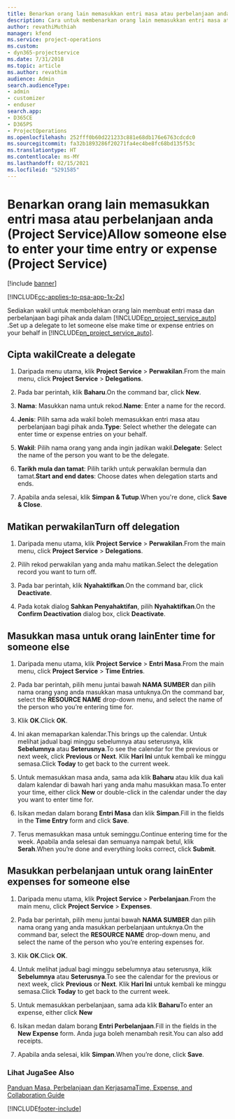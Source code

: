 ```yaml
---
title: Benarkan orang lain memasukkan entri masa atau perbelanjaan anda
description: Cara untuk membenarkan orang lain memasukkan entri masa atau perbelanjaan anda dalam Project Service
author: revathiMuthiah
manager: kfend
ms.service: project-operations
ms.custom:
- dyn365-projectservice
ms.date: 7/31/2018
ms.topic: article
ms.author: revathim
audience: Admin
search.audienceType:
- admin
- customizer
- enduser
search.app:
- D365CE
- D365PS
- ProjectOperations
ms.openlocfilehash: 252fff0b60d221233c881e68db176e6763cdcdc0
ms.sourcegitcommit: fa32b1893286f20271fa4ec4be8fc68bd135f53c
ms.translationtype: HT
ms.contentlocale: ms-MY
ms.lasthandoff: 02/15/2021
ms.locfileid: "5291585"
---
```

# <a name="allow-someone-else-to-enter-your-time-entry-or-expense-project-service"></a><span data-ttu-id="849cb-103">Benarkan orang lain memasukkan entri masa atau perbelanjaan anda (Project Service)</span><span class="sxs-lookup"><span data-stu-id="849cb-103">Allow someone else to enter your time entry or expense (Project Service)</span></span>

[!include [banner](../includes/psa-now-project-operations.md)]

[!INCLUDE[cc-applies-to-psa-app-1x-2x](../includes/cc-applies-to-psa-app-1x-2x.md)]

<span data-ttu-id="849cb-104">Sediakan wakil untuk membolehkan orang lain membuat entri masa dan perbelanjaan bagi pihak anda dalam [!INCLUDE[pn_project_service_auto](../includes/pn-project-service-auto.md)] .</span><span class="sxs-lookup"><span data-stu-id="849cb-104">Set up a delegate to let someone else make time or expense entries on your behalf in [!INCLUDE[pn_project_service_auto](../includes/pn-project-service-auto.md)].</span></span>  
  
## <a name="create-a-delegate"></a><span data-ttu-id="849cb-105">Cipta wakil</span><span class="sxs-lookup"><span data-stu-id="849cb-105">Create a delegate</span></span>  
  
1.  <span data-ttu-id="849cb-106">Daripada menu utama, klik **Project Service** > **Perwakilan**.</span><span class="sxs-lookup"><span data-stu-id="849cb-106">From the main menu, click **Project Service** > **Delegations**.</span></span>  
  
2.  <span data-ttu-id="849cb-107">Pada bar perintah, klik **Baharu**.</span><span class="sxs-lookup"><span data-stu-id="849cb-107">On the command bar, click **New**.</span></span>  
  
3. <span data-ttu-id="849cb-108">**Nama**: Masukkan nama untuk rekod.</span><span class="sxs-lookup"><span data-stu-id="849cb-108">**Name**: Enter a name for the record.</span></span>  
  
4. <span data-ttu-id="849cb-109">**Jenis**: Pilih sama ada wakil boleh memasukkan entri masa atau perbelanjaan bagi pihak anda.</span><span class="sxs-lookup"><span data-stu-id="849cb-109">**Type**: Select whether the delegate can enter time or expense entries on your behalf.</span></span>  
  
5. <span data-ttu-id="849cb-110">**Wakil**: Pilih nama orang yang anda ingin jadikan wakil.</span><span class="sxs-lookup"><span data-stu-id="849cb-110">**Delegate**: Select the name of the person you want to be the delegate.</span></span>  
  
6. <span data-ttu-id="849cb-111">**Tarikh mula dan tamat**: Pilih tarikh untuk perwakilan bermula dan tamat.</span><span class="sxs-lookup"><span data-stu-id="849cb-111">**Start and end dates**: Choose dates when delegation starts and ends.</span></span>  
  
7.  <span data-ttu-id="849cb-112">Apabila anda selesai, klik **Simpan & Tutup**.</span><span class="sxs-lookup"><span data-stu-id="849cb-112">When you're done, click **Save & Close**.</span></span>  
  
## <a name="turn-off-delegation"></a><span data-ttu-id="849cb-113">Matikan perwakilan</span><span class="sxs-lookup"><span data-stu-id="849cb-113">Turn off delegation</span></span>  
  
1.  <span data-ttu-id="849cb-114">Daripada menu utama, klik **Project Service** > **Perwakilan**.</span><span class="sxs-lookup"><span data-stu-id="849cb-114">From the main menu, click **Project Service** > **Delegations**.</span></span>  
  
2.  <span data-ttu-id="849cb-115">Pilih rekod perwakilan yang anda mahu matikan.</span><span class="sxs-lookup"><span data-stu-id="849cb-115">Select the delegation record you want to turn off.</span></span>  
  
3.  <span data-ttu-id="849cb-116">Pada bar perintah, klik **Nyahaktifkan**.</span><span class="sxs-lookup"><span data-stu-id="849cb-116">On the command bar, click **Deactivate**.</span></span>  
  
4.  <span data-ttu-id="849cb-117">Pada kotak dialog **Sahkan Penyahaktifan**, pilih **Nyahaktifkan**.</span><span class="sxs-lookup"><span data-stu-id="849cb-117">On the **Confirm Deactivation** dialog box, click **Deactivate**.</span></span>  
  
## <a name="enter-time-for-someone-else"></a><span data-ttu-id="849cb-118">Masukkan masa untuk orang lain</span><span class="sxs-lookup"><span data-stu-id="849cb-118">Enter time for someone else</span></span>  
  
1.  <span data-ttu-id="849cb-119">Daripada menu utama, klik **Project Service** > **Entri Masa**.</span><span class="sxs-lookup"><span data-stu-id="849cb-119">From the main menu, click **Project Service** > **Time Entries**.</span></span>  
  
2.  <span data-ttu-id="849cb-120">Pada bar perintah, pilih menu juntai bawah **NAMA SUMBER** dan pilih nama orang yang anda masukkan masa untuknya.</span><span class="sxs-lookup"><span data-stu-id="849cb-120">On the command bar, select the **RESOURCE NAME** drop-down menu, and select the name of the person who you’re entering time for.</span></span>  
  
3.  <span data-ttu-id="849cb-121">Klik **OK**.</span><span class="sxs-lookup"><span data-stu-id="849cb-121">Click **OK**.</span></span>  
  
4.  <span data-ttu-id="849cb-122">Ini akan memaparkan kalendar.</span><span class="sxs-lookup"><span data-stu-id="849cb-122">This brings up the calendar.</span></span> <span data-ttu-id="849cb-123">Untuk melihat jadual bagi minggu sebelumnya atau seterusnya, klik **Sebelumnya** atau **Seterusnya**.</span><span class="sxs-lookup"><span data-stu-id="849cb-123">To see the calendar for the previous or next week, click **Previous** or **Next**.</span></span> <span data-ttu-id="849cb-124">Klik **Hari Ini** untuk kembali ke minggu semasa.</span><span class="sxs-lookup"><span data-stu-id="849cb-124">Click **Today** to get back to the current week.</span></span>  
  
5.  <span data-ttu-id="849cb-125">Untuk memasukkan masa anda, sama ada klik **Baharu** atau klik dua kali dalam kalendar di bawah hari yang anda mahu masukkan masa.</span><span class="sxs-lookup"><span data-stu-id="849cb-125">To enter your time, either click **New** or double-click in the calendar under the day you want to enter time for.</span></span>  
  
6.  <span data-ttu-id="849cb-126">Isikan medan dalam borang **Entri Masa** dan klik **Simpan**.</span><span class="sxs-lookup"><span data-stu-id="849cb-126">Fill in the fields in the **Time Entry** form and click **Save**.</span></span>  
  
7.  <span data-ttu-id="849cb-127">Terus memasukkan masa untuk seminggu.</span><span class="sxs-lookup"><span data-stu-id="849cb-127">Continue entering time for the week.</span></span> <span data-ttu-id="849cb-128">Apabila anda selesai dan semuanya nampak betul, klik **Serah**.</span><span class="sxs-lookup"><span data-stu-id="849cb-128">When you’re done and everything looks correct, click **Submit**.</span></span>  
  
## <a name="enter-expenses-for-someone-else"></a><span data-ttu-id="849cb-129">Masukkan perbelanjaan untuk orang lain</span><span class="sxs-lookup"><span data-stu-id="849cb-129">Enter expenses for someone else</span></span>  
  
1.  <span data-ttu-id="849cb-130">Daripada menu utama, klik **Project Service** > **Perbelanjaan**.</span><span class="sxs-lookup"><span data-stu-id="849cb-130">From the main menu, click **Project Service** > **Expenses**.</span></span>  
  
2.  <span data-ttu-id="849cb-131">Pada bar perintah, pilih menu juntai bawah **NAMA SUMBER** dan pilih nama orang yang anda masukkan perbelanjaan untuknya.</span><span class="sxs-lookup"><span data-stu-id="849cb-131">On the command bar, select the **RESOURCE NAME** drop-down menu, and select the name of the person who you’re entering expenses for.</span></span>  
  
3.  <span data-ttu-id="849cb-132">Klik **OK**.</span><span class="sxs-lookup"><span data-stu-id="849cb-132">Click **OK**.</span></span>  
  
4.  <span data-ttu-id="849cb-133">Untuk melihat jadual bagi minggu sebelumnya atau seterusnya, klik **Sebelumnya** atau **Seterusnya**.</span><span class="sxs-lookup"><span data-stu-id="849cb-133">To see the calendar for the previous or next week, click **Previous** or **Next**.</span></span> <span data-ttu-id="849cb-134">Klik **Hari Ini** untuk kembali ke minggu semasa.</span><span class="sxs-lookup"><span data-stu-id="849cb-134">Click **Today** to get back to the current week.</span></span>  
  
5.  <span data-ttu-id="849cb-135">Untuk memasukkan perbelanjaan, sama ada klik **Baharu**</span><span class="sxs-lookup"><span data-stu-id="849cb-135">To enter an expense, either click **New**</span></span>  
  
6.  <span data-ttu-id="849cb-136">Isikan medan dalam borang **Entri Perbelanjaan**.</span><span class="sxs-lookup"><span data-stu-id="849cb-136">Fill in the fields in the **New Expense** form.</span></span> <span data-ttu-id="849cb-137">Anda juga boleh menambah resit.</span><span class="sxs-lookup"><span data-stu-id="849cb-137">You can also add receipts.</span></span>  
  
7.  <span data-ttu-id="849cb-138">Apabila anda selesai, klik **Simpan**.</span><span class="sxs-lookup"><span data-stu-id="849cb-138">When you’re done, click **Save**.</span></span>  
  
### <a name="see-also"></a><span data-ttu-id="849cb-139">Lihat Juga</span><span class="sxs-lookup"><span data-stu-id="849cb-139">See Also</span></span>  
 [<span data-ttu-id="849cb-140">Panduan Masa, Perbelanjaan dan Kerjasama</span><span class="sxs-lookup"><span data-stu-id="849cb-140">Time, Expense, and Collaboration Guide</span></span>](../psa/time-expense-collaboration-guide.md)


[!INCLUDE[footer-include](../includes/footer-banner.md)]